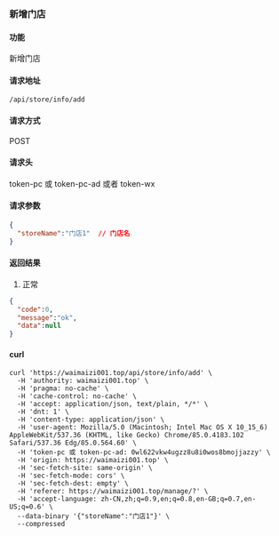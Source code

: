 
### 新增门店

#### 功能
新增门店

#### 请求地址
```text
/api/store/info/add
```

#### 请求方式
POST

#### 请求头
token-pc 或 token-pc-ad 或者 token-wx

#### 请求参数
```json
{
  "storeName":"门店1"  // 门店名
}
```

#### 返回结果
1. 正常
```json
{
  "code":0,
  "message":"ok",
  "data":null
}
```


#### curl
```text
curl 'https://waimaizi001.top/api/store/info/add' \
  -H 'authority: waimaizi001.top' \
  -H 'pragma: no-cache' \
  -H 'cache-control: no-cache' \
  -H 'accept: application/json, text/plain, */*' \
  -H 'dnt: 1' \
  -H 'content-type: application/json' \
  -H 'user-agent: Mozilla/5.0 (Macintosh; Intel Mac OS X 10_15_6) AppleWebKit/537.36 (KHTML, like Gecko) Chrome/85.0.4183.102 Safari/537.36 Edg/85.0.564.60' \
  -H 'token-pc 或 token-pc-ad: 0wl622vkw4ugzz8u8i0wos8bmojjazzy' \
  -H 'origin: https://waimaizi001.top' \
  -H 'sec-fetch-site: same-origin' \
  -H 'sec-fetch-mode: cors' \
  -H 'sec-fetch-dest: empty' \
  -H 'referer: https://waimaizi001.top/manage/?' \
  -H 'accept-language: zh-CN,zh;q=0.9,en;q=0.8,en-GB;q=0.7,en-US;q=0.6' \
  --data-binary '{"storeName":"门店1"}' \
  --compressed
```